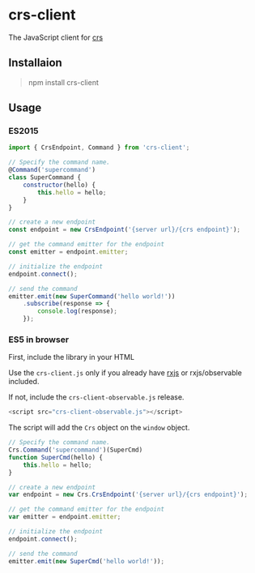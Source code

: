 # crs-client

The JavaScript client for [crs](https://github.com/Invenietis/crs)

## Installaion

> npm install crs-client

## Usage

### ES2015

```javascript
import { CrsEndpoint, Command } from 'crs-client';

// Specify the command name. 
@Command('supercommand')
class SuperCommand {
    constructor(hello) {
        this.hello = hello;
    }
}

// create a new endpoint
const endpoint = new CrsEndpoint('{server url}/{crs endpoint}');

// get the command emitter for the endpoint
const emitter = endpoint.emitter;

// initialize the endpoint
endpoint.connect();

// send the command
emitter.emit(new SuperCommand('hello world!'))
    .subscribe(response => {
        console.log(response);
    });
```

### ES5 in browser

First, include the library in your HTML

Use the ```crs-client.js``` only if you already have [rxjs](https://github.com/ReactiveX/rxjs) or rxjs/observable included.

If not, include the  ```crs-client-observable.js``` release.

```javascript
<script src="crs-client-observable.js"></script>
```

The script will add the ```Crs``` object on the ```window``` object.

```javascript
// Specify the command name. 
Crs.Command('supercommand')(SuperCmd)
function SuperCmd(hello) {
    this.hello = hello;
}

// create a new endpoint
var endpoint = new Crs.CrsEndpoint('{server url}/{crs endpoint}');

// get the command emitter for the endpoint
var emitter = endpoint.emitter;

// initialize the endpoint
endpoint.connect();

// send the command
emitter.emit(new SuperCmd('hello world!'));
```
